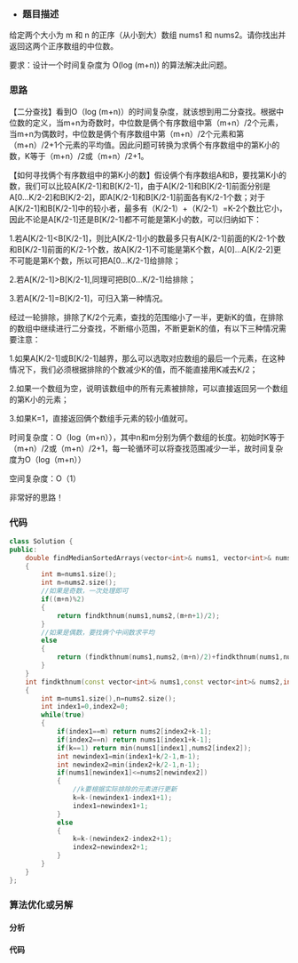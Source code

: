 - ### 题目描述


给定两个大小为 m 和 n 的正序（从小到大）数组 nums1 和 nums2。请你找出并返回这两个正序数组的中位数。

要求：设计一个时间复杂度为 O(log (m+n)) 的算法解决此问题。

### 思路

【二分查找】看到O（log (m+n)）的时间复杂度，就该想到用二分查找。根据中位数的定义，当m+n为奇数时，中位数是俩个有序数组中第（m+n）/2个元素，当m+n为偶数时，中位数是俩个有序数组中第（m+n）/2个元素和第（m+n）/2+1个元素的平均值。因此问题可转换为求俩个有序数组中的第K小的数，K等于（m+n）/2或（m+n）/2+1。

【如何寻找俩个有序数组中的第K小的数】假设俩个有序数组A和B，要找第K小的数，我们可以比较A[K/2-1]和B[K/2-1]，由于A[K/2-1]和B[K/2-1]前面分别是A[0...K/2-2]和B[K/2-2]，即A[K/2-1]和B[K/2-1]前面各有K/2-1个数；对于A[K/2-1]和B[K/2-1]中的较小者，最多有（K/2-1）+（K/2-1）=K-2个数比它小，因此不论是A[K/2-1]还是B[K/2-1]都不可能是第K小的数，可以归纳如下：

1.若A[K/2-1]<B[K/2-1]，则比A[K/2-1]小的数最多只有A[K/2-1]前面的K/2-1个数和B[K/2-1]前面的K/2-1个数，故A[K/2-1]不可能是第K个数，A[0]...A[K/2-2]更不可能是第K个数，所以可把A[0...K/2-1]给排除；

2.若A[K/2-1]>B[K/2-1],同理可把B[0...K/2-1]给排除；

3.若A[K/2-1]=B[K/2-1]，可归入第一种情况。

经过一轮排除，排除了K/2个元素，查找的范围缩小了一半，更新K的值，在排除的数组中继续进行二分查找，不断缩小范围，不断更新K的值，有以下三种情况需要注意：

1.如果A[K/2-1]或B[K/2-1]越界，那么可以选取对应数组的最后一个元素，在这种情况下，我们必须根据排除的个数减少K的值，而不能直接用K减去K/2；

2.如果一个数组为空，说明该数组中的所有元素被排除，可以直接返回另一个数组的第K小的元素；

3.如果K=1，直接返回俩个数组手元素的较小值就可。

时间复杂度：O（log（m+n）），其中n和m分别为俩个数组的长度。初始时K等于（m+n）/2或（m+n）/2+1，每一轮循环可以将查找范围减少一半，故时间复杂度为O（log（m+n））

空间复杂度：O（1）

非常好的思路！

### 代码

```c++
class Solution {
public:
    double findMedianSortedArrays(vector<int>& nums1, vector<int>& nums2) 
    {
        int m=nums1.size();
        int n=nums2.size();
        //如果是奇数，一次处理即可
        if((m+n)%2)
        {
            return findkthnum(nums1,nums2,(m+n+1)/2);
        }
        //如果是偶数，要找俩个中间数求平均
        else
        {
            return (findkthnum(nums1,nums2,(m+n)/2)+findkthnum(nums1,nums2,(m+n)/2+1))/2.0;
        }  
    }
    int findkthnum(const vector<int>& nums1,const vector<int>& nums2,int k)
    {
        int m=nums1.size(),n=nums2.size();
        int index1=0,index2=0;
        while(true)
        {
            if(index1==m) return nums2[index2+k-1];
            if(index2==n) return nums1[index1+k-1];
            if(k==1) return min(nums1[index1],nums2[index2]);
            int newindex1=min(index1+k/2-1,m-1);
            int newindex2=min(index2+k/2-1,n-1);
            if(nums1[newindex1]<=nums2[newindex2])
            {
                //k要根据实际排除的元素进行更新
                k=k-(newindex1-index1+1);
                index1=newindex1+1;
            }
            else
            {
                k=k-(newindex2-index2+1);
                index2=newindex2+1;
            }
        }
    }
};
```

### 算法优化或另解

#### 分析

#### 代码

```c++

```

